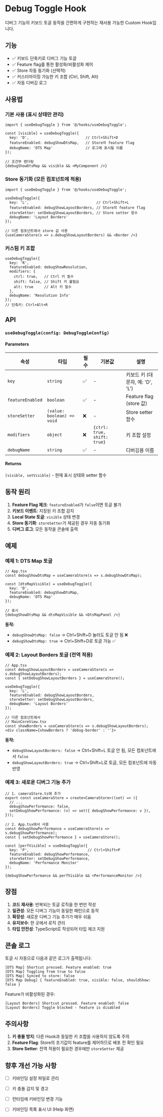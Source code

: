 # Debug Toggle Hook

디버그 기능의 키보드 토글 동작을 간편하게 구현하는 재사용 가능한 Custom Hook입니다.

## 기능

- ✅ 키보드 단축키로 디버그 기능 토글
- ✅ Feature flag를 통한 활성화/비활성화 제어
- ✅ Store 자동 동기화 (선택적)
- ✅ 커스터마이징 가능한 키 조합 (Ctrl, Shift, Alt)
- ✅ 자동 디버깅 로그

## 사용법

### 기본 사용 (표시 상태만 관리)

```tsx
import { useDebugToggle } from '@/hooks/useDebugToggle';

const [visible] = useDebugToggle({
  key: 'D',                          // Ctrl+Shift+D
  featureEnabled: debugShowDtsMap,   // Store의 feature flag
  debugName: 'DTS Map'               // 로그에 표시될 이름
});

// 조건부 렌더링
{debugShowDtsMap && visible && <MyComponent />}
```

### Store 동기화 (모든 컴포넌트에 적용)

```tsx
import { useDebugToggle } from '@/hooks/useDebugToggle';

useDebugToggle({
  key: 'L',                               // Ctrl+Shift+L
  featureEnabled: debugShowLayoutBorders, // Store의 feature flag
  storeSetter: setDebugShowLayoutBorders, // Store setter 함수
  debugName: 'Layout Borders'
});

// 다른 컴포넌트에서 store 값 사용
{useCameraStore(s => s.debugShowLayoutBorders) && <Border />}
```

### 커스텀 키 조합

```tsx
useDebugToggle({
  key: 'R',
  featureEnabled: debugShowResolution,
  modifiers: {
    ctrl: true,   // Ctrl 키 필수
    shift: false, // Shift 키 불필요
    alt: true     // Alt 키 필수
  },
  debugName: 'Resolution Info'
});
// 단축키: Ctrl+Alt+R
```

## API

### `useDebugToggle(config: DebugToggleConfig)`

#### Parameters

| 속성 | 타입 | 필수 | 기본값 | 설명 |
|------|------|------|--------|------|
| `key` | `string` | ✅ | - | 키보드 키 (대문자, 예: 'D', 'L') |
| `featureEnabled` | `boolean` | ✅ | - | Feature flag (store 값) |
| `storeSetter` | `(value: boolean) => void` | ❌ | - | Store setter 함수 |
| `modifiers` | `object` | ❌ | `{ctrl: true, shift: true}` | 키 조합 설정 |
| `debugName` | `string` | ✅ | - | 디버깅용 이름 |

#### Returns

`[visible, setVisible]` - 현재 표시 상태와 setter 함수

## 동작 원리

1. **Feature Flag 체크**: `featureEnabled`가 `false`이면 토글 불가
2. **키보드 이벤트**: 지정된 키 조합 감지
3. **Local State 토글**: `visible` 상태 변경
4. **Store 동기화**: `storeSetter`가 제공된 경우 자동 동기화
5. **디버그 로그**: 모든 동작을 콘솔에 출력

## 예제

### 예제 1: DTS Map 토글

```tsx
// App.tsx
const debugShowDtsMap = useCameraStore(s => s.debugShowDtsMap);

const [dtsMapVisible] = useDebugToggle({
  key: 'D',
  featureEnabled: debugShowDtsMap,
  debugName: 'DTS Map'
});

// 표시
{debugShowDtsMap && dtsMapVisible && <DtsMapPanel />}
```

**동작:**
- `debugShowDtsMap: false` → Ctrl+Shift+D 눌러도 토글 안 됨 ❌
- `debugShowDtsMap: true` → Ctrl+Shift+D로 토글 가능 ✅

### 예제 2: Layout Borders 토글 (전역 적용)

```tsx
// App.tsx
const debugShowLayoutBorders = useCameraStore(s => s.debugShowLayoutBorders);
const { setDebugShowLayoutBorders } = useCameraStore();

useDebugToggle({
  key: 'L',
  featureEnabled: debugShowLayoutBorders,
  storeSetter: setDebugShowLayoutBorders,
  debugName: 'Layout Borders'
});

// 다른 컴포넌트에서
// MainCoreView.tsx
const showBorders = useCameraStore(s => s.debugShowLayoutBorders);
<div className={showBorders ? 'debug-border' : ''}>
```

**동작:**
- `debugShowLayoutBorders: false` → Ctrl+Shift+L 토글 안 됨, 모든 컴포넌트에서 `false`
- `debugShowLayoutBorders: true` → Ctrl+Shift+L로 토글, 모든 컴포넌트에 자동 반영

### 예제 3: 새로운 디버그 기능 추가

```tsx
// 1. cameraStore.ts에 추가
export const useCameraStore = create<CameraStore>((set) => ({
  // ...
  debugShowPerformance: false,
  setDebugShowPerformance: (v) => set({ debugShowPerformance: v }),
}));

// 2. App.tsx에서 사용
const debugShowPerformance = useCameraStore(s => s.debugShowPerformance);
const { setDebugShowPerformance } = useCameraStore();

const [perfVisible] = useDebugToggle({
  key: 'P',                           // Ctrl+Shift+P
  featureEnabled: debugShowPerformance,
  storeSetter: setDebugShowPerformance,
  debugName: 'Performance Monitor'
});

{debugShowPerformance && perfVisible && <PerformanceMonitor />}
```

## 장점

1. **코드 재사용**: 반복되는 토글 로직을 한 번만 작성
2. **일관성**: 모든 디버그 기능이 동일한 패턴으로 동작
3. **확장성**: 새로운 디버그 기능 추가가 매우 쉬움
4. **유지보수**: 한 곳에서 로직 관리
5. **타입 안전성**: TypeScript로 작성되어 타입 체크 지원

## 콘솔 로그

토글 시 자동으로 다음과 같은 로그가 출력됩니다:

```
[DTS Map] Shortcut pressed. Feature enabled: true
[DTS Map] Toggling from true to false
[DTS Map] Synced to store: false
[DTS Map Debug] { featureEnabled: true, visible: false, shouldShow: false }
```

Feature가 비활성화된 경우:

```
[Layout Borders] Shortcut pressed. Feature enabled: false
[Layout Borders] Toggle blocked - feature is disabled
```

## 주의사항

1. **키 충돌 방지**: 다른 Hook과 동일한 키 조합을 사용하지 않도록 주의
2. **Feature Flag**: Store의 초기값이 feature를 제어하므로 배포 전 확인 필요
3. **Store Setter**: 전역 적용이 필요한 경우에만 `storeSetter` 제공

## 향후 개선 가능 사항

- [ ] 키바인딩 설정 파일로 관리
- [ ] 키 충돌 감지 및 경고
- [ ] 런타임에 키바인딩 변경 기능
- [ ] 키바인딩 목록 표시 UI (Help 화면)

